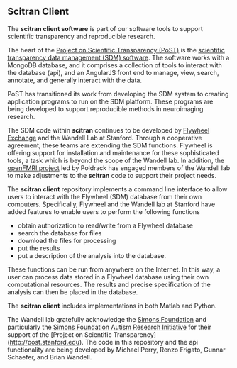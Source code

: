 ## Scitran Client

The **scitran client software** is part of our software tools to support scientific transparency and reproducible research.

The heart of the [Project on Scientific Transparency (PoST)](http://post.stanford.edu) is the [scientific transparency data management (SDM) software](https://github.com/scitran). The software works with a MongoDB database, and it comprises a collection of tools to interact with the database (api), and an AngularJS front end to manage, view, search, annotate, and generally interact with the data.

PoST has transitioned its work from developing the SDM system to creating application programs to run on the SDM platform. These programs are being developed to support reproducible methods in neuroimaging research.

The SDM code within **scitran** continues to be developed by [Flywheel Exchange](https://flyweel.io) and the Wandell Lab at Stanford. Through a cooperative agreement, these teams are extending the SDM functions.  Flywheel is offering support for installation and maintenance for these sophisticated tools, a task which is beyond the scope of the Wandell lab. In addition, the [openFMRI project](https://www.openfmri.org/) led by Poldrack has engaged members of the Wandell lab to make adjustments to the **scitran** code to support their project needs.

The **scitran client** repository implements a command line interface to allow users to interact with the Flywheel (SDM) database from their own computers.  Specifically, Flywheel and the Wandell lab at Stanford have added features to enable users to perform the following functions

* obtain authorization to read/write from a Flywheel database
* search the database for files
* download the files for processing
* put the results 
* put a description of the analysis into the database.  

These functions can be run from anywhere on the Internet. In this way, a user can process data stored in a Flywheel database using their own computational resources.  The results and precise specification of the analysis can then be placed in the database.

The **scitran client** includes implementations in both Matlab and Python.

The Wandell lab gratefully acknowledge the [Simons Foundation](https://www.simonsfoundation.org/) and particularly the [Simons Foundation Autism Research Initiative](https://sfari.org/) for their support of the [Project on Scientific Transparency] (http://post.stanford.edu).  The code in this repository and the api functionality are being developed by Michael Perry, Renzo Frigato, Gunnar Schaefer, and Brian Wandell.

